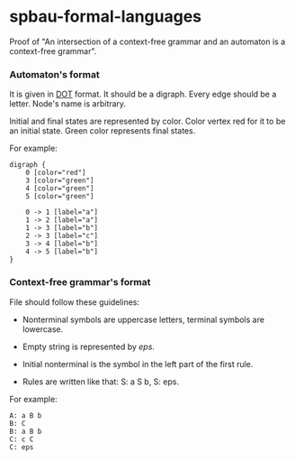 # spbau-formal-languages

Proof of "An intersection of a context-free grammar and an automaton is a context-free
grammar".

### Automaton's format

It is given in
[DOT](https://en.wikipedia.org/wiki/DOT_(graph_description_language)) format. It should
be a digraph. Every edge should be a letter. Node's name is arbitrary.

Initial and final states are represented by color. Color vertex red for it to be an
initial state. Green color represents final states.

For example:

```
digraph {
    0 [color="red"]
    3 [color="green"]
    4 [color="green"]
    5 [color="green"]

    0 -> 1 [label="a"]
    1 -> 2 [label="a"]
    1 -> 3 [label="b"]
    2 -> 3 [label="c"]
    3 -> 4 [label="b"]
    4 -> 5 [label="b"]
}

```

### Context-free grammar's format

File should follow these guidelines:

* Nonterminal symbols are uppercase letters, terminal symbols are lowercase.

* Empty string is represented by *eps*.

* Initial nonterminal is the symbol in the left part of the first rule.

* Rules are written like that: S: a S b, S: eps.

For example:

```
A: a B b
B: C
B: a B b
C: c C
C: eps
```

